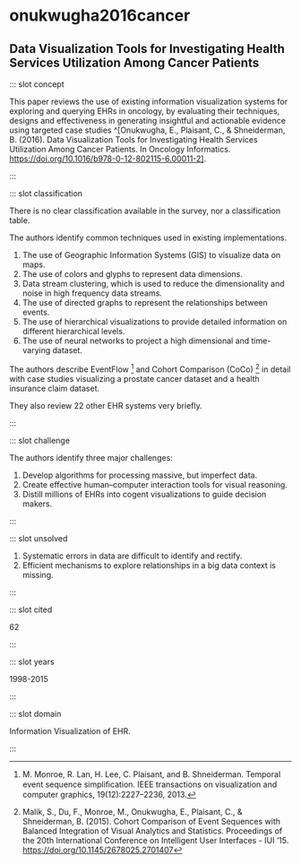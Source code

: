 # onukwugha2016cancer

## Data Visualization Tools for Investigating Health Services Utilization Among Cancer Patients

<Paper>

::: slot concept

This paper reviews the use of existing information visualization systems for exploring and querying EHRs in oncology, by evaluating their techniques, designs and effectiveness in generating insightful and actionable evidence using targeted case studies ^[Onukwugha, E., Plaisant, C., & Shneiderman, B. (2016). Data Visualization Tools for Investigating Health Services Utilization Among Cancer Patients. In Oncology Informatics. https://doi.org/10.1016/b978-0-12-802115-6.00011-2].

:::

::: slot classification

There is no clear classification available in the survey, nor a classification table.

The authors identify common techniques used in existing implementations.

   1. The use of Geographic Information Systems (GIS) to visualize data on maps.
   1. The use of colors and glyphs to represent data dimensions.
   1. Data stream clustering, which is used to reduce the dimensionality and noise in high frequency data streams.
   1. The use of directed graphs to represent the relationships between events.
   1. The use of hierarchical visualizations to provide detailed information on different hierarchical levels.
   1. The use of neural networks to project a high dimensional and time-varying dataset.

The authors describe EventFlow [^EventFlow] and Cohort Comparison (CoCo) [^CoCo] in detail with case studies visualizing a prostate cancer dataset and a health insurance claim dataset.

They also review 22 other EHR systems very briefly.

:::

::: slot challenge

The authors identify three major challenges:

1. Develop algorithms for processing massive, but imperfect data.
1. Create effective human–computer interaction tools for visual reasoning.
1. Distill millions of EHRs into cogent visualizations to guide decision makers.

:::

::: slot unsolved

1. Systematic errors in data are difficult to identify and rectify.
1. Efficient mechanisms to explore relationships in a big data context is missing.

:::

::: slot cited

62

:::

::: slot years

1998-2015

:::

::: slot domain

Information Visualization of EHR.

:::

</Paper>

[^CoCo]: Malik, S., Du, F., Monroe, M., Onukwugha, E., Plaisant, C., & Shneiderman, B. (2015). Cohort Comparison of Event Sequences with Balanced Integration of Visual Analytics and Statistics. Proceedings of the 20th International Conference on Intelligent User Interfaces - IUI ’15. https://doi.org/10.1145/2678025.2701407

[^EventFlow]: M. Monroe, R. Lan, H. Lee, C. Plaisant, and B. Shneiderman. Temporal event sequence simpliﬁcation. IEEE transactions on visualization and computer graphics, 19(12):2227–2236, 2013.
